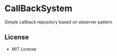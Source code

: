 # CallBackSystem
 Simple callback repository based on observer pattern
 
 ## License
 - MIT License
